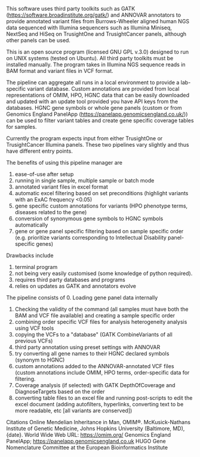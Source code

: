 This software uses third party toolkits such as GATK (https://software.broadinstitute.org/gatk/) and ANNOVAR annotators to provide annotated variant files from Burrows-Wheeler aligned human NGS data sequenced with Illumina sequencers such as Illumina Miniseq, NextSeq and HiSeq on TrusightOne and TrusightCancer panels, although other panels can be used.

This is an open source program (licensed GNU GPL v.3.0) designed to run on UNIX systems (tested on Ubuntu). All third party toolkits must be installed manually. The program takes in Illumina NGS sequence reads in BAM format and variant files in VCF format.

The pipeline can aggregate all runs in a local environment to provide a lab-specific variant database. Custom annotations are provided from local representations of OMIM, HPO, HGNC data that can be easily downloaded and updated with an update tool provided you have API keys from the databases. HGNC gene symbols or whole gene panels (custom or from Genomics England PanelApp (https://panelapp.genomicsengland.co.uk/)) can be used to filter variant tables and create gene specific coverage tables for samples.

Currently the program expects input from either TrusightOne or TrusightCancer Illumina panels. These two pipelines vary slightly and thus have different entry points.

The benefits of using this pipeline manager are
1. ease-of-use after setup
2. running in single sample, multiple sample or batch mode
3. annotated variant files in excel format
4. automatic excel filtering based on set preconditions (highlight variants with an ExAC frequency <0.05)
5. gene specific custom annotations for variants (HPO phenotype terms, diseases related to the gene)
6. conversion of synonymous gene symbols to HGNC symbols automatically
7. gene or gene panel specific filtering based on sample specific order (e.g. prioritize variants corresponding to Intellectual Disability panel-specific genes)

Drawbacks include
1. terminal program
2. not being very easily customised (some knowledge of python required).
3. requires third party databases and programs
4. relies on updates as GATK and annotators evolve

The pipeline consists of
0. Loading gene panel data internally
1. Checking the validity of the command (all samples must have both the BAM and VCF file available) and creating a sample specific order
2. combining order specific VCF files for analysis heterogeneity analysis using VCF tools
3. copying the VCFs to a "database" (GATK CombineVariants of all previous VCFs)
4. third party annotation using preset settings with ANNOVAR
5. try converting all gene names to their HGNC declared symbols (synonym to HGNC)
6. custom annotations added to the ANNOVAR-annotated VCF files (custom annotations include OMIM, HPO terms, order-specific data for filtering.
7. Coverage analysis (if selected) with GATK DepthOfCoverage and DiagnoseTargets based on the order
8. converting table files to an excel file and running post-scripts to edit the excel document (adding autofilters, hyperlinks, converting text to be more readable, etc [all variants are conserved])

Citations
Online Mendelian Inheritance in Man, OMIM®. McKusick-Nathans Institute of Genetic Medicine, Johns Hopkins University (Baltimore, MD), {date}. World Wide Web URL: https://omim.org/
Genomics England PanelApp; https://panelapp.genomicsengland.co.uk 
HUGO Gene Nomenclature Committee at the European Bioinformatics Institute
